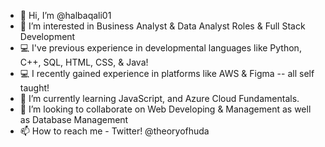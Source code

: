 - 👋 Hi, I’m @halbaqali01
- 👀 I’m interested in Business Analyst & Data Analyst Roles & Full Stack Development
- 💻 I've previous experience in developmental languages like Python, C++, SQL, HTML, CSS, & Java!
- 💻 I recently gained experience in platforms like AWS & Figma -- all self taught!
- 🌱 I’m currently learning JavaScript, and Azure Cloud Fundamentals. 
- 💞️ I’m looking to collaborate on Web Developing & Management as well as Database Management
- 📫 How to reach me - Twitter! @theoryofhuda

<!---
halbaqali01/halbaqali01 is a ✨ special ✨ repository because its `README.md` (this file) appears on your GitHub profile.
You can click the Preview link to take a look at your changes.
--->
